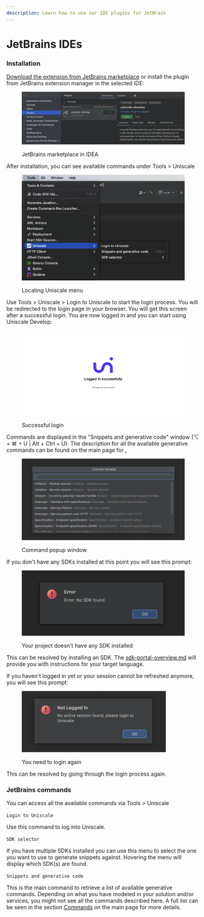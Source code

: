 ```yaml
---
description: Learn how to use our IDE plugins for JetBrain
---
```


# JetBrains IDEs

### Installation

[Download the extension from JetBrains marketplace](https://plugins.jetbrains.com/plugin/24665-uniscale-develop) or install the plugin from JetBrains extension manager in the selected IDE:

<div align="left">

<figure><img src="../../../.gitbook/assets/Screenshot 2024-06-25 at 12.18.20.png" alt=""><figcaption><p>JetBrains marketplace in IDEA</p></figcaption></figure>

</div>

After installation, you can see available commands under Tools > Uniscale

<div align="left">

<figure><img src="../../../.gitbook/assets/Screenshot 2024-06-25 at 12.26.09.png" alt=""><figcaption><p>Locating Uniscale menu</p></figcaption></figure>

</div>

Use Tools > Uniscale > Login to Uniscale to start the login process. You will be redirected to the login page in your browser. You will get this screen after a successful login. You are now logged in and you can start using Uniscale Develop:

<div align="left">

<figure><img src="../../../.gitbook/assets/image (9) (2).png" alt=""><figcaption><p>Successful login</p></figcaption></figure>

</div>

Commands are displayed in the "Snippets and generative code" window (⌥ + ⌘ + U | Alt + Ctrl + U). The description for all the available generative commands can be found on the main page for [.](./ "mention")

<div align="left">

<figure><img src="../../../.gitbook/assets/Screenshot 2024-06-25 at 13.01.18.png" alt=""><figcaption><p>Command popup window</p></figcaption></figure>

</div>

If you don't have any SDKs installed at this point you will see this prompt:

<div align="left">

<figure><img src="../../../.gitbook/assets/Screenshot 2024-06-25 at 13.10.47.png" alt=""><figcaption><p>Your project doesn't have any SDK installed</p></figcaption></figure>

</div>

This can be resolved by installing an SDK. The [sdk-portal-overview.md](../sdk-portal-overview.md "mention") will provide you with instructions for your target language.

If you haven't logged in yet or your session cannot be refreshed anymore, you will see this prompt:

<div align="left">

<figure><img src="../../../.gitbook/assets/Screenshot 2024-06-25 at 13.43.33.png" alt="" width="375"><figcaption><p>You need to login again</p></figcaption></figure>

</div>

This can be resolved by going through the login process again.



### JetBrains commands

You can access all the available commands via Tools > Uniscale

`Login to Uniscale`

Use this command to log into Uniscale.

`SDK selector`

If you have multiple SDKs installed you can use this menu to select the one you want to use to generate snippets against. Hovering the menu will display which SDK(s) are found.

`Snippets and generative code`

This is the main command to retrieve a list of available generative commands. Depending on what you have modeled in your solution and/or services, you might not see all the commands described here. A full list can be seen in the section [Commands](./#commands) on the main page for more details.
